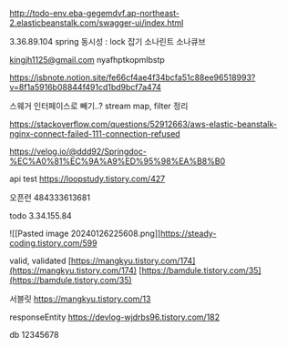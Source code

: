 ---
---
http://todo-env.eba-gegemdvf.ap-northeast-2.elasticbeanstalk.com/swagger-ui/index.html

3.36.89.104
spring 동시성 : lock 잡기
소나린트 소나큐브

kingjh1125@gmail.com
nyafhptkopmlbstp

https://jsbnote.notion.site/fe66cf4ae4f34bcfa51c88ee96518993?v=8f1a5916b08844f491cd1bd9bcf7a474


스웨거 인터페이스로 빼기..?
stream map, filter 정리

https://stackoverflow.com/questions/52912663/aws-elastic-beanstalk-nginx-connect-failed-111-connection-refused

https://velog.io/@ddd92/Springdoc-%EC%A0%81%EC%9A%A9%ED%95%98%EA%B8%B0

api test
https://loopstudy.tistory.com/427

오픈런
484333613681


todo
3.34.155.84

![[Pasted image 20240126225608.png]]https://steady-coding.tistory.com/599


valid, validated
[https://mangkyu.tistory.com/174](https://mangkyu.tistory.com/174)
[https://bamdule.tistory.com/35](https://bamdule.tistory.com/35)

서블릿
https://mangkyu.tistory.com/13

responseEntity
https://devlog-wjdrbs96.tistory.com/182

db 12345678